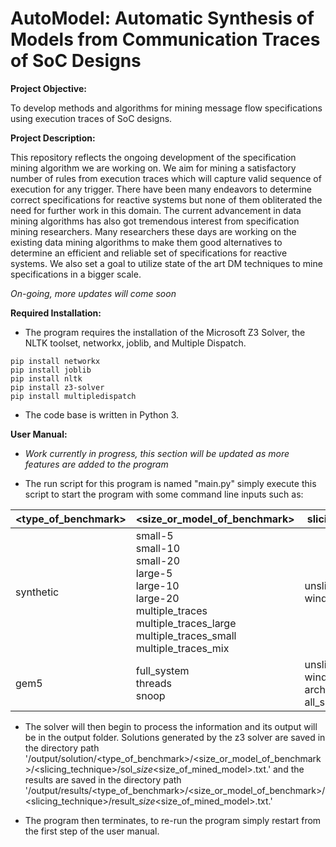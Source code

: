 # AutoModel: Automatic Synthesis of Models from Communication Traces of SoC Designs

**Project Objective:**

To develop methods and algorithms for mining message flow specifications using execution traces of SoC designs.

**Project Description:** 

This repository reflects the ongoing development of the specification mining algorithm we are working on. We aim for mining a satisfactory number of rules from execution traces which will capture valid sequence of execution for any trigger. There have been many endeavors to determine correct specifications for reactive systems but none of them obliterated the need for further work in this domain. The current advancement in data mining algorithms has also got tremendous interest from specification mining researchers. Many researchers these days are working on the existing data mining algorithms to make them good alternatives to determine an efficient and reliable set of specifications for reactive systems. We also set a goal to utilize state of the art DM techniques to mine specifications in a bigger scale.   

*On-going, more updates will come soon*

**Required Installation:** 

* The program requires the installation of the Microsoft Z3 Solver, the 
NLTK toolset, networkx, joblib, and Multiple Dispatch. 

```
pip install networkx
pip install joblib
pip install nltk
pip install z3-solver
pip install multipledispatch
```
* The code base is written in Python 3.

**User Manual:** 

* *Work currently in progress, this section will be updated as more features are added to the program*

* The run script for this program is named "main.py" simply execute this script
to start the program with some command line inputs such as:


| **<type_of_benchmark>** | **<size_or_model_of_benchmark>** | **slicing_technique**  |
| ------------------- | ---------------------------- | -------------------- |
| synthetic           | small-5 <br> small-10 <br> small-20  <br> large-5 <br> large-10 <br> large-20 <br> multiple_traces <br> multiple_traces_large <br> multiple_traces_small <br> multiple_traces_mix | unsliced <br> window_sliced |
| gem5                | full_system <br> threads <br> snoop  | unsliced <br> window_sliced <br> architectural_sliced <br> all_sliced |


* The solver will then begin to process the information and its output will be in the output folder. Solutions generated by the z3 solver are saved in the directory path '/output/solution/<type_of_benchmark>/<size_or_model_of_benchmark>/<slicing_technique>/sol_<number>_size_<size_of_mined_model>.txt.' and the results are saved in the directory path '/output/results/<type_of_benchmark>/<size_or_model_of_benchmark>/<slicing_technique>/result_<number>_size_<size_of_mined_model>.txt.'


* The program then terminates, to re-run the program simply restart from the first step
of the user manual.

